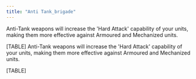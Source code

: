 ```yaml
---
title: "Anti Tank_brigade"
---
```


Anti-Tank weapons will increase the 'Hard Attack' capability of your
units, making them more effective against Armoured and Mechanized units.

[TABLE]
Anti-Tank weapons will increase the 'Hard Attack' capability of your
units, making them more effective against Armoured and Mechanized units.

[TABLE]
